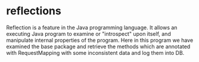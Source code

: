 # reflections

Reflection is a feature in the Java programming language. It allows an executing Java program to examine or "introspect" upon itself, and manipulate internal properties of the program.
Here in this program we have examined the base package and retrieve the methods which are annotated with RequestMapping with some inconsistent data and log them into DB.
